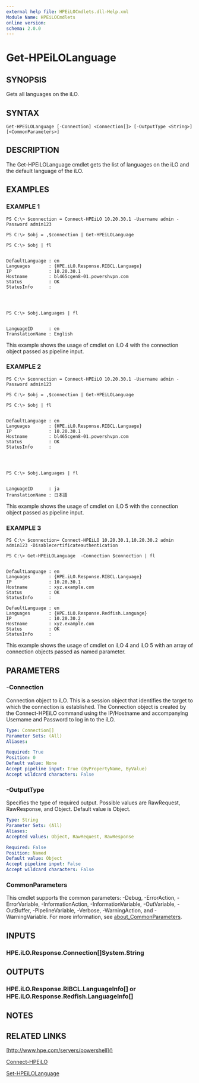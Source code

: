 ```yaml
---
external help file: HPEiLOCmdlets.dll-Help.xml
Module Name: HPEiLOCmdlets
online version:
schema: 2.0.0
---
```


# Get-HPEiLOLanguage

## SYNOPSIS
Gets all languages on the iLO.

## SYNTAX

```
Get-HPEiLOLanguage [-Connection] <Connection[]> [-OutputType <String>] [<CommonParameters>]
```

## DESCRIPTION
The Get-HPEiLOLanguage cmdlet gets the list of languages on the iLO and the default language of the iLO.

## EXAMPLES

### EXAMPLE 1
```
PS C:\> $connection = Connect-HPEiLO 10.20.30.1 -Username admin -Password admin123 

PS C:\> $obj = ,$connection | Get-HPEiLOLanguage

PS C:\> $obj | fl


DefaultLanguage : en
Languages       : {HPE.iLO.Response.RIBCL.Language}
IP              : 10.20.30.1
Hostname        : bl465cgen8-01.powershvpn.com
Status          : OK
StatusInfo      : 




PS C:\> $obj.Languages | fl


LanguageID      : en
TranslationName : English
```

This example shows the usage of cmdlet on iLO 4 with the connection object passed as pipeline input.

### EXAMPLE 2
```
PS C:\> $connection = Connect-HPEiLO 10.20.30.1 -Username admin -Password admin123 

PS C:\> $obj = ,$connection | Get-HPEiLOLanguage

PS C:\> $obj | fl


DefaultLanguage : en
Languages       : {HPE.iLO.Response.RIBCL.Language}
IP              : 10.20.30.1
Hostname        : bl465cgen8-01.powershvpn.com
Status          : OK
StatusInfo      : 




PS C:\> $obj.Languages | fl


LanguageID      : ja
TranslationName : 日本語
```

This example shows the usage of cmdlet on iLO 5 with the connection object passed as pipeline input.

### EXAMPLE 3
```
PS C:\> $connection= Connect-HPEiLO 10.20.30.1,10.20.30.2 admin admin123 -Disablecertificateauthentication

PS C:\> Get-HPEiLOLanguage  -Connection $connection | fl


DefaultLanguage : en
Languages       : {HPE.iLO.Response.RIBCL.Language}
IP              : 10.20.30.1
Hostname        : xyz.example.com
Status          : OK
StatusInfo      : 

DefaultLanguage : en
Languages       : {HPE.iLO.Response.Redfish.Language}
IP              : 10.20.30.2
Hostname        : xyz.example.com
Status          : OK
StatusInfo      :
```

This example shows the usage of cmdlet on iLO 4 and iLO 5 with an array of connection objects passed as named parameter.

## PARAMETERS

### -Connection
Connection object to iLO.
This is a session object that identifies the target to which the connection is established.
The Connection object is created by the Connect-HPEiLO command using the IP/Hostname and accompanying Username and Password to log in to the iLO.

```yaml
Type: Connection[]
Parameter Sets: (All)
Aliases:

Required: True
Position: 0
Default value: None
Accept pipeline input: True (ByPropertyName, ByValue)
Accept wildcard characters: False
```

### -OutputType
Specifies the type of required output.
Possible values are RawRequest, RawResponse, and Object.
Default value is Object.

```yaml
Type: String
Parameter Sets: (All)
Aliases:
Accepted values: Object, RawRequest, RawResponse

Required: False
Position: Named
Default value: Object
Accept pipeline input: False
Accept wildcard characters: False
```

### CommonParameters
This cmdlet supports the common parameters: -Debug, -ErrorAction, -ErrorVariable, -InformationAction, -InformationVariable, -OutVariable, -OutBuffer, -PipelineVariable, -Verbose, -WarningAction, and -WarningVariable. For more information, see [about_CommonParameters](http://go.microsoft.com/fwlink/?LinkID=113216).

## INPUTS

### HPE.iLO.Response.Connection[]System.String
## OUTPUTS

### HPE.iLO.Response.RIBCL.LanguageInfo[] or HPE.iLO.Response.Redfish.LanguageInfo[]
## NOTES

## RELATED LINKS

[http://www.hpe.com/servers/powershell]()

[Connect-HPEiLO]()

[Set-HPEiLOLanguage]()

